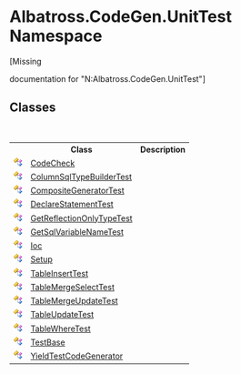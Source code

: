 # Albatross.CodeGen.UnitTest Namespace
 

\[Missing <summary> documentation for "N:Albatross.CodeGen.UnitTest"\]


## Classes
&nbsp;<table><tr><th></th><th>Class</th><th>Description</th></tr><tr><td>![Public class](media/pubclass.gif "Public class")</td><td><a href="T_Albatross_CodeGen_UnitTest_CodeCheck.md">CodeCheck</a></td><td /></tr><tr><td>![Public class](media/pubclass.gif "Public class")</td><td><a href="T_Albatross_CodeGen_UnitTest_ColumnSqlTypeBuilderTest.md">ColumnSqlTypeBuilderTest</a></td><td /></tr><tr><td>![Public class](media/pubclass.gif "Public class")</td><td><a href="T_Albatross_CodeGen_UnitTest_CompositeGeneratorTest.md">CompositeGeneratorTest</a></td><td /></tr><tr><td>![Public class](media/pubclass.gif "Public class")</td><td><a href="T_Albatross_CodeGen_UnitTest_DeclareStatementTest.md">DeclareStatementTest</a></td><td /></tr><tr><td>![Public class](media/pubclass.gif "Public class")</td><td><a href="T_Albatross_CodeGen_UnitTest_GetReflectionOnlyTypeTest.md">GetReflectionOnlyTypeTest</a></td><td /></tr><tr><td>![Public class](media/pubclass.gif "Public class")</td><td><a href="T_Albatross_CodeGen_UnitTest_GetSqlVariableNameTest.md">GetSqlVariableNameTest</a></td><td /></tr><tr><td>![Public class](media/pubclass.gif "Public class")</td><td><a href="T_Albatross_CodeGen_UnitTest_Ioc.md">Ioc</a></td><td /></tr><tr><td>![Public class](media/pubclass.gif "Public class")</td><td><a href="T_Albatross_CodeGen_UnitTest_Setup.md">Setup</a></td><td /></tr><tr><td>![Public class](media/pubclass.gif "Public class")</td><td><a href="T_Albatross_CodeGen_UnitTest_TableInsertTest.md">TableInsertTest</a></td><td /></tr><tr><td>![Public class](media/pubclass.gif "Public class")</td><td><a href="T_Albatross_CodeGen_UnitTest_TableMergeSelectTest.md">TableMergeSelectTest</a></td><td /></tr><tr><td>![Public class](media/pubclass.gif "Public class")</td><td><a href="T_Albatross_CodeGen_UnitTest_TableMergeUpdateTest.md">TableMergeUpdateTest</a></td><td /></tr><tr><td>![Public class](media/pubclass.gif "Public class")</td><td><a href="T_Albatross_CodeGen_UnitTest_TableUpdateTest.md">TableUpdateTest</a></td><td /></tr><tr><td>![Public class](media/pubclass.gif "Public class")</td><td><a href="T_Albatross_CodeGen_UnitTest_TableWhereTest.md">TableWhereTest</a></td><td /></tr><tr><td>![Public class](media/pubclass.gif "Public class")</td><td><a href="T_Albatross_CodeGen_UnitTest_TestBase.md">TestBase</a></td><td /></tr><tr><td>![Public class](media/pubclass.gif "Public class")</td><td><a href="T_Albatross_CodeGen_UnitTest_YieldTestCodeGenerator.md">YieldTestCodeGenerator</a></td><td /></tr></table>&nbsp;
